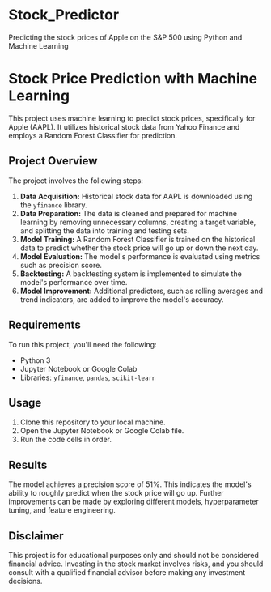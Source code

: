 # Stock_Predictor
Predicting the stock prices of Apple on the S&amp;P 500 using Python and Machine Learning

# Stock Price Prediction with Machine Learning

This project uses machine learning to predict stock prices, specifically for Apple (AAPL). It utilizes historical stock data from Yahoo Finance and employs a Random Forest Classifier for prediction.

## Project Overview

The project involves the following steps:

1. **Data Acquisition:** Historical stock data for AAPL is downloaded using the `yfinance` library.
2. **Data Preparation:** The data is cleaned and prepared for machine learning by removing unnecessary columns, creating a target variable, and splitting the data into training and testing sets.
3. **Model Training:** A Random Forest Classifier is trained on the historical data to predict whether the stock price will go up or down the next day.
4. **Model Evaluation:** The model's performance is evaluated using metrics such as precision score.
5. **Backtesting:** A backtesting system is implemented to simulate the model's performance over time.
6. **Model Improvement:** Additional predictors, such as rolling averages and trend indicators, are added to improve the model's accuracy.

## Requirements

To run this project, you'll need the following:

* Python 3
* Jupyter Notebook or Google Colab
* Libraries: `yfinance`, `pandas`, `scikit-learn`

## Usage

1. Clone this repository to your local machine.
2. Open the Jupyter Notebook or Google Colab file.
3. Run the code cells in order.

## Results

The model achieves a precision score of 51%. This indicates the model's ability to roughly predict when the stock price will go up. Further improvements can be made by exploring different models, hyperparameter tuning, and feature engineering.

## Disclaimer

This project is for educational purposes only and should not be considered financial advice. Investing in the stock market involves risks, and you should consult with a qualified financial advisor before making any investment decisions.
